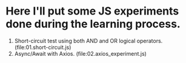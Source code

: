 # Here I'll put some JS experiments done during the learning process.
1. Short-circuit test using both AND and OR logical operators. (file:01.short-circuit.js)
2. Async/Await with Axios. (file:02.axios_experiment.js)
